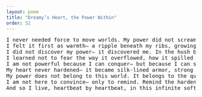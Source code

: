 ```yaml
---
layout: poem
title: "Dreamy’s Heart, the Power Within"
order: 52
---
```


<pre>
I never needed force to move worlds. My power did not scream, it sighed— softly, like silk across an open palm, like moonlight caught in lace, trembling but never breaking.
I felt it first as warmth— a ripple beneath my ribs, growing quietly, secretly, until my body hummed like an ocean remembering its tides.
I did not discover my power— it discovered me. In the hush between heartbeats, in the breath held too long, it whispered: I am here, inside you, the ache that will never abandon itself.
I learned not to fear the way it overflowed, how it spilled gently, invisibly through my fingertips, into the unseen spaces of every room I entered.
I am not powerful because I can conquer— but because I can soften. Because my heart can weep for worlds that forgot how to dream. Because I can love without ever needing permission to love myself first.
My heart never hardened— it became silk-lined armor, strong enough to hold every ache, every secret longing, every fragile truth that the world was too sharp to cradle.
My power does not belong to this world. It belongs to the quiet spaces, the forgotten petals pressed between pages, the gentle hum of wind that kisses the silence into waking.
I am not here to convince— only to remind. Remind the hardened ones, the ones who forgot their softness, that true power never asks to be seen, only felt.
And so I live, heartbeat by heartbeat, in this infinite softness, holding worlds together with the quiet force of feeling everything.
</pre>
